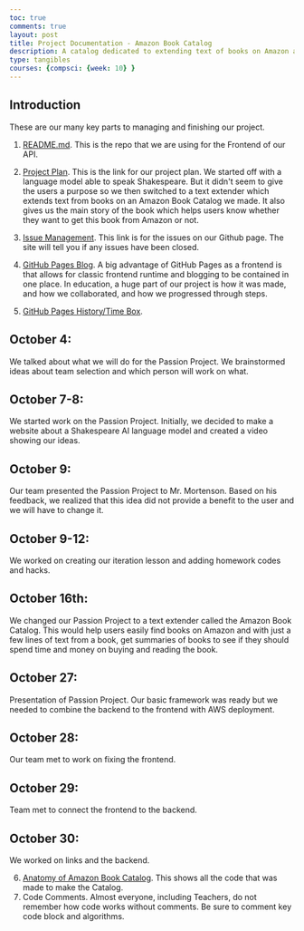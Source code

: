 ```yaml
---
toc: true
comments: true
layout: post
title: Project Documentation - Amazon Book Catalog
description: A catalog dedicated to extending text of books on Amazon and finding their details.
type: tangibles
courses: {compsci: {week: 10} }
---
```


## Introduction
These are our many key parts to managing and finishing our project.

1. [README.md](https://github.com/AdityaSamavedam/FinalFrontend/blob/main/README.md). 
This is the repo that we are using for the Frontend of our API. 

2. [Project Plan](https://github.com/AdityaSamavedam/FinalFrontend). This is the link for our project plan. We started off with a language model able to speak Shakespeare. But it didn't seem to give the users a purpose so we then switched to a text extender which extends text from books on an Amazon Book Catalog we made. It also gives us the main story of the book which helps users know whether they want to get this book from Amazon or not.

3. [Issue Management](https://github.com/AdityaSamavedam/FinalFrontend/issues). This link is for the issues on our Github page. The site will tell you if any issues have been closed.

4. [GitHub Pages Blog](https://jm1021.github.io/alienWorld/blogs/).  A big advantage of GitHub Pages as a frontend is that allows for classic frontend runtime and blogging to be contained in one place.  In education, a huge part of our project is how it was made, and how we collaborated, and how we progressed through steps.

5. [GitHub Pages History/Time Box](https://jm1021.github.io/alienWorld/compsci/). 
 ## October 4: 
 We talked about what we will do for the Passion Project. We brainstormed ideas about team selection and which person will work on what.
 ## October 7-8:
 We started work on the Passion Project. Initially, we decided to make a website about a Shakespeare AI language model and created a video showing our ideas.
 ## October 9:
 Our team presented the Passion Project to Mr. Mortenson. Based on his feedback, we realized that this idea did not provide a benefit to the user and we will have to change it.
 ## October 9-12:
 We worked on creating our iteration lesson and adding homework codes and hacks.
 ## October 16th:
 We changed our Passion Project to a text extender called the Amazon Book Catalog. This would help users easily find books on Amazon and with just a few lines of text from a book, get summaries of books to see if they should spend time and money on buying and reading the book.
 ## October 27: 
 Presentation of Passion Project. Our basic framework was ready but we needed to combine the backend to the frontend with AWS deployment.
 ## October 28:
 Our team met to work on fixing the frontend.
 ## October 29:
 Team met to connect the frontend to the backend.
 ## October 30:
 We worked on links and the backend.
 

6. [Anatomy of Amazon Book Catalog](https://github.com/AdityaSamavedam/FinalFrontend).  This shows all the code that was made to make the Catalog. 
7. Code Comments.  Almost everyone, including Teachers, do not remember how code works without comments.  Be sure to comment key code block and algorithms.